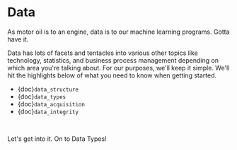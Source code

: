 # Data

As motor oil is to an engine, data is to our machine learning programs.  Gotta have it.

Data has lots of facets and tentacles into various other topics like technology, statistics, and business process management depending on which area you're talking about.  For our purposes, we'll keep it simple.  We'll hit the highlights below of what you need to know when getting started.

- {doc}`data_structure`
- {doc}`data_types`
- {doc}`data_acquisition`
- {doc}`data_integrity`

<br>

Let's get into it.  On to Data Types!